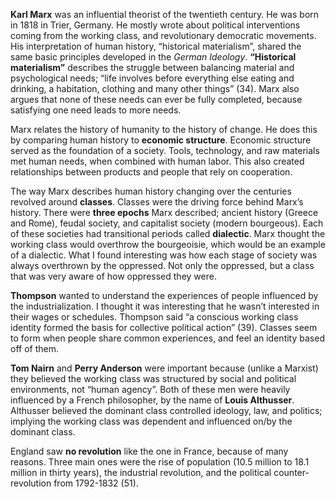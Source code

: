 **Karl Marx** was an influential theorist of the twentieth century.  He was born in 1818 in Trier, Germany.  He mostly wrote about political interventions coming from the working class, and revolutionary democratic movements.  His interpretation of human history, “historical materialism”, shared the same basic principles developed in the *German Ideology*.  **“Historical materialism”** describes the struggle between balancing material and psychological needs; “life involves before everything else eating and drinking, a habitation, clothing and many other things” (34).  Marx also argues that none of these needs can ever be fully completed, because satisfying one need leads to more needs.

Marx relates the history of humanity to the history of change.  He does this by comparing human history to **economic structure**.  Economic structure served as the foundation of a society.  Tools, technology, and raw materials met human needs, when combined with human labor.  This also created relationships between products and people that rely on cooperation. 

The way Marx describes human history changing over the centuries revolved around **classes**.  Classes were the driving force behind Marx’s history.  There were **three epochs** Marx described; ancient history (Greece and Rome), feudal society, and capitalist society (modern bourgeous).  Each of these societies had transitional periods called **dialectic**.  Marx thought the working class would overthrow the bourgeoisie, which would be an example of a dialectic.  What I found interesting was how each stage of society was always overthrown by the oppressed.  Not only the oppressed, but a class that was very aware of how oppressed they were.

**Thompson** wanted to understand the experiences of people influenced by the industrialization.  I thought it was interesting that he wasn’t interested in their wages or schedules.  Thompson said “a conscious working class identity formed the basis for collective political action” (39).  Classes seem to form when people share common experiences, and feel an identity based off of them.

**Tom Nairn** and **Perry Anderson** were important because (unlike a Marxist) they believed the working class was structured by social and political environments, not “human agency”.  Both of these men were heavily influenced by a French philosopher, by the name of **Louis Althusser**.  Althusser believed the dominant class controlled ideology, law, and politics; implying the working class was dependent and influenced on/by the dominant class.  

England saw **no revolution** like the one in France, because of many reasons.  Three main ones were the rise of population (10.5 million to 18.1 million in thirty years), the industrial revolution, and the political counter-revolution from 1792-1832 (51).  

